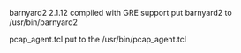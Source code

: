 barnyard2 2.1.12 compiled with GRE support
put barnyard2 to /usr/bin/barnyard2 <br />

pcap_agent.tcl put to the /usr/bin/pcap_agent.tcl
